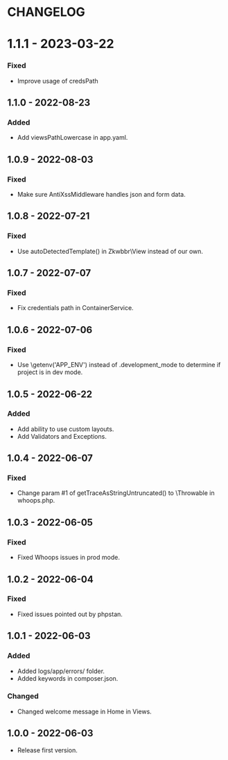 # CHANGELOG

# 1.1.1 - 2023-03-22

### Fixed

- Improve usage of credsPath

## 1.1.0 - 2022-08-23

### Added

- Add viewsPathLowercase in app.yaml.

## 1.0.9 - 2022-08-03

### Fixed

- Make sure AntiXssMiddleware handles json and form data.

## 1.0.8 - 2022-07-21

### Fixed

- Use autoDetectedTemplate() in Zkwbbr\View instead of our own.

## 1.0.7 - 2022-07-07

### Fixed

- Fix credentials path in ContainerService.

## 1.0.6 - 2022-07-06

### Fixed

- Use \getenv('APP_ENV') instead of .development_mode to determine if project is in dev mode.

## 1.0.5 - 2022-06-22

### Added

- Add ability to use custom layouts.
- Add Validators and Exceptions.

## 1.0.4 - 2022-06-07

### Fixed

- Change param #1 of getTraceAsStringUntruncated() to \Throwable in whoops.php.

## 1.0.3 - 2022-06-05

### Fixed

- Fixed Whoops issues in prod mode.

## 1.0.2 - 2022-06-04

### Fixed

- Fixed issues pointed out by phpstan.

## 1.0.1 - 2022-06-03

### Added

- Added logs/app/errors/ folder.
- Added keywords in composer.json.

### Changed

- Changed welcome message in Home in Views.

## 1.0.0 - 2022-06-03

- Release first version.
